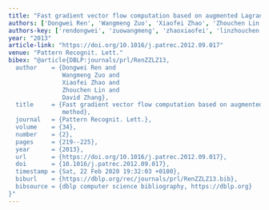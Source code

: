 ```yaml
---
title: "Fast gradient vector flow computation based on augmented Lagrangian method"
authors: ['Dongwei Ren', 'Wangmeng Zuo', 'Xiaofei Zhao', 'Zhouchen Lin', 'David Zhang 0001']
authors-key: ['rendongwei', 'zuowangmeng', 'zhaoxiaofei', 'linzhouchen', 'zhangdavid']
year: "2013"
article-link: "https://doi.org/10.1016/j.patrec.2012.09.017"
venue: "Pattern Recognit. Lett."
bibex: "@article{DBLP:journals/prl/RenZZLZ13,
  author    = {Dongwei Ren and
               Wangmeng Zuo and
               Xiaofei Zhao and
               Zhouchen Lin and
               David Zhang},
  title     = {Fast gradient vector flow computation based on augmented Lagrangian
               method},
  journal   = {Pattern Recognit. Lett.},
  volume    = {34},
  number    = {2},
  pages     = {219--225},
  year      = {2013},
  url       = {https://doi.org/10.1016/j.patrec.2012.09.017},
  doi       = {10.1016/j.patrec.2012.09.017},
  timestamp = {Sat, 22 Feb 2020 19:32:03 +0100},
  biburl    = {https://dblp.org/rec/journals/prl/RenZZLZ13.bib},
  bibsource = {dblp computer science bibliography, https://dblp.org}
}"
---
```

